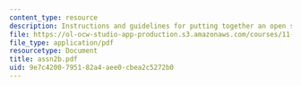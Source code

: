 ```yaml
---
content_type: resource
description: Instructions and guidelines for putting together an open space proposal.
file: https://ol-ocw-studio-app-production.s3.amazonaws.com/courses/11-328j-urban-design-skills-observing-interpreting-and-representing-the-city-fall-2004/9e7c4200795182a4aee0cbea2c5272b0_assn2b.pdf
file_type: application/pdf
resourcetype: Document
title: assn2b.pdf
uid: 9e7c4200-7951-82a4-aee0-cbea2c5272b0
---
```

